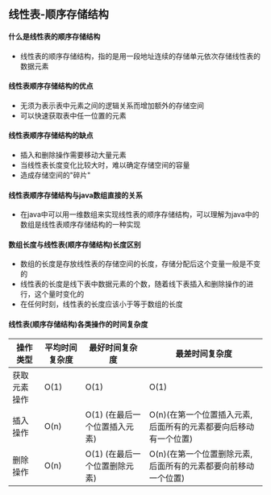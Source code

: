 ## 线性表-顺序存储结构

#### 什么是线性表的顺序存储结构
- 线性表的顺序存储结构，指的是用一段地址连续的存储单元依次存储线性表的数据元素

#### 线性表顺序存储结构的优点
- 无须为表示表中元素之间的逻辑关系而增加额外的存储空间
- 可以快速获取表中任一位置的元素

#### 线性表顺序存储结构的缺点
- 插入和删除操作需要移动大量元素
- 当线性表长度变化比较大时，难以确定存储空间的容量
- 造成存储空间的"碎片"

#### 线性表顺序存储结构与java数组直接的关系
- 在java中可以用一维数组来实现线性表的顺序存储结构，可以理解为java中的数组是线性表顺序存储结构的一种实现

#### 数组长度与线性表(顺序存储结构)长度区别
- 数组的长度是存放线性表的存储空间的长度，存储分配后这个变量一般是不变的
- 线性表的长度是线下表中数据元素的个数，随着线下表插入和删除操作的进行，这个量时变化的
- 在任何时刻，线性表的长度应该小于等于数组的长度

#### 线性表(顺序存储结构)各类操作的时间复杂度
操作类型 | 平均时间复杂度| 最好时间复杂度 | 最差时间复杂度
------------ | ------------- | ------------ | ------------ |
获取元素操作 | O(1)  | O(1) | O(1)
插入操作 | O(n)  | O(1) (在最后一个位置插入元素)| O(n)(在第一个位置插入元素,后面所有的元素都要向后移动有一个位置)
删除操作 | O(n)  | O(1) (在最后一个位置删除元素) | O(n)(在第一个位置删除元素,后面所有的元素都要向前移动一个位置)
